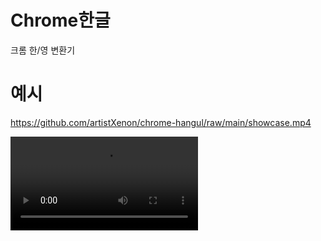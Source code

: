 # Chrome한글
크롬 한/영 변환기

# 예시

https://github.com/artistXenon/chrome-hangul/raw/main/showcase.mp4

<video src="https://github.com/artistXenon/chrome-hangul/raw/main/showcase.mp4">
